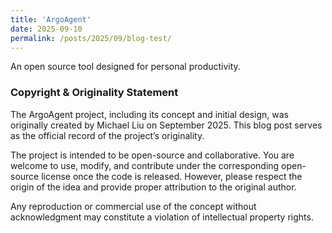 ```yaml
---
title: 'ArgoAgent'
date: 2025-09-10
permalink: /posts/2025/09/blog-test/
---
```


An open source tool designed for personal productivity.


### Copyright & Originality Statement

The ArgoAgent project, including its concept and initial design, was originally created by Michael Liu on September 2025.
This blog post serves as the official record of the project’s originality.

The project is intended to be open-source and collaborative. You are welcome to use, modify, and contribute under the corresponding open-source license once the code is released. However, please respect the origin of the idea and provide proper attribution to the original author.

Any reproduction or commercial use of the concept without acknowledgment may constitute a violation of intellectual property rights.
